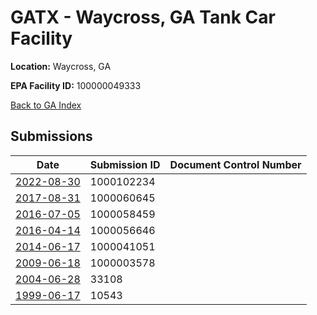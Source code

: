 # GATX - Waycross, GA Tank Car Facility

**Location:** Waycross, GA

**EPA Facility ID:** 100000049333

[Back to GA Index](../../index.md)

## Submissions

| Date | Submission ID | Document Control Number |
|------|--------------|-------------------------|
| [2022-08-30](submissions/1000102234.md) | 1000102234 |  |
| [2017-08-31](submissions/1000060645.md) | 1000060645 |  |
| [2016-07-05](submissions/1000058459.md) | 1000058459 |  |
| [2016-04-14](submissions/1000056646.md) | 1000056646 |  |
| [2014-06-17](submissions/1000041051.md) | 1000041051 |  |
| [2009-06-18](submissions/1000003578.md) | 1000003578 |  |
| [2004-06-28](submissions/33108.md) | 33108 |  |
| [1999-06-17](submissions/10543.md) | 10543 |  |
